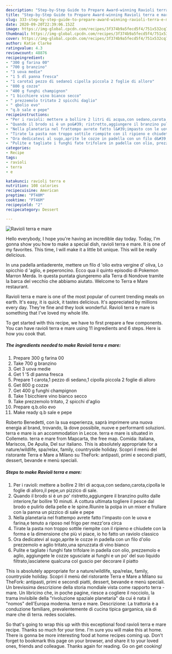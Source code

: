 ```yaml
---
description: "Step-by-Step Guide to Prepare Award-winning Ravioli terra e mare"
title: "Step-by-Step Guide to Prepare Award-winning Ravioli terra e mare"
slug: 333-step-by-step-guide-to-prepare-award-winning-ravioli-terra-e-mare
date: 2020-09-20T22:39:06.152Z
image: https://img-global.cpcdn.com/recipes/3f374b9a5fecd5f4/751x532cq70/ravioli-terra-e-mare-recipe-main-photo.jpg
thumbnail: https://img-global.cpcdn.com/recipes/3f374b9a5fecd5f4/751x532cq70/ravioli-terra-e-mare-recipe-main-photo.jpg
cover: https://img-global.cpcdn.com/recipes/3f374b9a5fecd5f4/751x532cq70/ravioli-terra-e-mare-recipe-main-photo.jpg
author: Katie Clarke
ratingvalue: 4.3
reviewcount: 48876
recipeingredient:
- "300 g farina 00"
- "700 g branzino"
- "3 uova medie"
- "1 5 dl panna fresca"
- "1 carota1 pezzo di sedano1 cipolla piccola 2 foglie di alloro"
- "800 g cozze"
- "400 g funghi champignon"
- "1 bicchiere vino bianco secco"
- " prezzemolo tritato 2 spicchi daglio"
- " qbolio evo"
- "q.b sale e pepe"
recipeinstructions:
- "Per i ravioli: mettere a bollire 2 litri di acqua,con sedano,carota,cipolla le foglie di alloro,il pepe,un pizzico di sale."
- "Quando il brodo si è un po&#39; ristretto,aggiungere il branzino pulito dalle interiore,far bollire 10 minuti. A cottura ultimata togliere il pesce dal brodo e pulirlo della pelle e le spine.Riunire la polpa in un mixer e frullare con la panna un pizzico di sale e pepe"
- "Nella planetaria nel frattempo avrete fatto l&#39;impasto con le uova e farina,e tenuto a riposo nel frigo per mezz&#39;ora circa"
- "Tirate la pasta non troppo sottile riempite con il ripieno e chiudete con la forma e la dimensione che più vi piace, io ho fatto un raviolo classico"
- "Ora dedicatevi al sugo,aprite le cozze in padella con un filo d&#39;olio prezzemolo e aglio tritato,una spruzzata di vino bianco"
- "Pulite e tagliate i funghi fate trifolare in padella con olio, prezzemolo e aglio, aggiungete le cozze sgusciate ai funghi e un po&#39; del suo liquido filtrato,lasciatene qualcuna col guscio per decorare il piatto"
categories:
- Recipe
tags:
- ravioli
- terra
- e

katakunci: ravioli terra e 
nutrition: 108 calories
recipecuisine: American
preptime: "PT40M"
cooktime: "PT46M"
recipeyield: "2"
recipecategory: Dessert

---
```



![Ravioli terra e mare](https://img-global.cpcdn.com/recipes/3f374b9a5fecd5f4/751x532cq70/ravioli-terra-e-mare-recipe-main-photo.jpg)

Hello everybody, I hope you're having an incredible day today. Today, I'm gonna show you how to make a special dish, ravioli terra e mare. It is one of my favorites. This time, I will make it a little bit unique. This will be really delicious.

In una padella antiaderente, mettere un filo d &#39;olio extra vergine d&#39; oliva, Lo spicchio d &#39;aglio, e peperoncino. Ecco qua il quinto episodio di Pokemon Marron Merda. In questa puntata giungeremo alla Terra di Nondove tramite la barca del vecchio che abbiamo aiutato. Welcome to Terra e Mare restaurant.

Ravioli terra e mare is one of the most popular of current trending meals on earth. It's easy, it is quick, it tastes delicious. It's appreciated by millions every day. They're fine and they look wonderful. Ravioli terra e mare is something that I've loved my whole life.


To get started with this recipe, we have to first prepare a few components. You can have ravioli terra e mare using 11 ingredients and 6 steps. Here is how you cook that.

<!--inarticleads1-->

##### The ingredients needed to make Ravioli terra e mare:

1. Prepare 300 g farina 00
1. Take 700 g branzino
1. Get 3 uova medie
1. Get 1 &#39;5 dl panna fresca
1. Prepare 1 carota,1 pezzo di sedano,1 cipolla piccola 2 foglie di alloro
1. Get 800 g cozze
1. Get 400 g funghi champignon
1. Take 1 bicchiere vino bianco secco
1. Take  prezzemolo tritato, 2 spicchi d&#39;aglio
1. Prepare  q.b.olio evo
1. Make ready q.b sale e pepe


Roberto Benedetti, con la sua esperienza, saprà imprimere una nuova energia al brand, trovando, là dove possibile, nuove e performanti soluzioni. terra e mare is an accommodation in Lecce. terra e mare is situated in Collemeto. terra e mare from Mapcarta, the free map. Comida: Italiana, Mariscos, De Apulia, Del sur italiano. This is absolutely appropriate for a nature/wildlife, spa/relax, family, countryside holiday. Scopri il menù del ristorante Terra e Mare a Milano su TheFork: antipasti, primi e secondi piatti, dessert, bevande e menù speciali. 

<!--inarticleads2-->

##### Steps to make Ravioli terra e mare:

1. Per i ravioli: mettere a bollire 2 litri di acqua,con sedano,carota,cipolla le foglie di alloro,il pepe,un pizzico di sale.
1. Quando il brodo si è un po&#39; ristretto,aggiungere il branzino pulito dalle interiore,far bollire 10 minuti. A cottura ultimata togliere il pesce dal brodo e pulirlo della pelle e le spine.Riunire la polpa in un mixer e frullare con la panna un pizzico di sale e pepe
1. Nella planetaria nel frattempo avrete fatto l&#39;impasto con le uova e farina,e tenuto a riposo nel frigo per mezz&#39;ora circa
1. Tirate la pasta non troppo sottile riempite con il ripieno e chiudete con la forma e la dimensione che più vi piace, io ho fatto un raviolo classico
1. Ora dedicatevi al sugo,aprite le cozze in padella con un filo d&#39;olio prezzemolo e aglio tritato,una spruzzata di vino bianco
1. Pulite e tagliate i funghi fate trifolare in padella con olio, prezzemolo e aglio, aggiungete le cozze sgusciate ai funghi e un po&#39; del suo liquido filtrato,lasciatene qualcuna col guscio per decorare il piatto


This is absolutely appropriate for a nature/wildlife, spa/relax, family, countryside holiday. Scopri il menù del ristorante Terra e Mare a Milano su TheFork: antipasti, primi e secondi piatti, dessert, bevande e menù speciali. Un brevissima descrizione della storia mondiale vista come rapporto terra - mare. Un libricino che, in poche pagine, riesce a cogliere il nocciolo, la trama invisibile della &#34;rivoluzione spaziale planetaria&#34; da cui è nata il &#34;nomos&#34; dell&#39;Europa moderna. terra e mare. Descrizione: La trattoria è a conduzione familiare, prevalentemente di cucina tipica garganica, sia di mare che di terra. redes sociales. 

So that's going to wrap this up with this exceptional food ravioli terra e mare recipe. Thanks so much for your time. I'm sure you will make this at home. There is gonna be more interesting food at home recipes coming up. Don't forget to bookmark this page on your browser, and share it to your loved ones, friends and colleague. Thanks again for reading. Go on get cooking!
